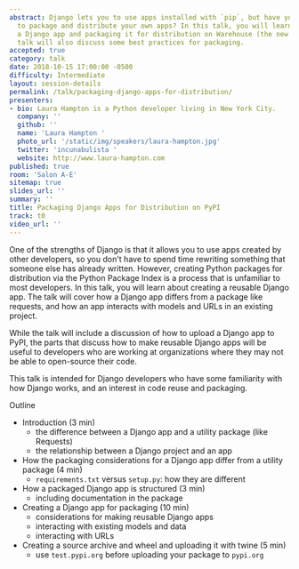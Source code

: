 ```yaml
---
abstract: Django lets you to use apps installed with `pip`, but have you ever wanted
  to package and distribute your own apps? In this talk, you will learn about creating
  a Django app and packaging it for distribution on Warehouse (the new PyPI). The
  talk will also discuss some best practices for packaging.
accepted: true
category: talk
date: 2018-10-15 17:00:00 -0500
difficulty: Intermediate
layout: session-details
permalink: /talk/packaging-django-apps-for-distribution/
presenters:
- bio: Laura Hampton is a Python developer living in New York City.
  company: ''
  github: ''
  name: 'Laura Hampton '
  photo_url: '/static/img/speakers/laura-hampton.jpg'
  twitter: 'incunabulista '
  website: http://www.laura-hampton.com
published: true
room: 'Salon A-E'
sitemap: true
slides_url: ''
summary: ''
title: Packaging Django Apps for Distribution on PyPI
track: t0
video_url: ''
---
```


One of the strengths of Django is that it allows you to use apps created by other developers, so you don't have to spend time rewriting something that
someone else has already written. However, creating Python packages for distribution via the Python Package Index is a process that is unfamiliar to most developers. In this talk, you will learn about creating a reusable Django app. The talk will cover how a Django app differs from a package like requests, and how an app interacts with models and URLs in an existing project.

While the talk will include a discussion of how to upload a Django app to PyPI, the parts that discuss how to make reusable  Django apps will be useful to developers who are working at organizations where they may not be able to open-source their code.

This talk is intended for Django developers who have some familiarity with how Django works, and an interest in code reuse and packaging.

Outline

- Introduction (3 min)
    - the difference between a Django app and a utility package (like Requests)
    - the relationship between a Django project and an app
- How the packaging considerations for a Django app differ from a utility package (4 min)
    - `requirements.txt` versus `setup.py`: how they are different
- How a packaged Django app is structured (3 min)
    - including documentation in the package
- Creating a Django app for packaging (10 min)
    - considerations for making reusable Django apps
    - interacting with existing models and data
    - interacting with URLs
- Creating a source archive and wheel and uploading it with twine (5 min)
    - use `test.pypi.org` before uploading your package to `pypi.org`
